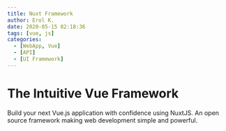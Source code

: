 ```yaml
---
title: Nuxt Framework
author: Erol K.
date: 2020-05-15 02:18:36
tags: [vue, js]
categories:
  - [WebApp, Vue]
  - [API]
  - [UI Framework]
---
```


# The Intuitive Vue Framework

Build your next Vue.js application with confidence using NuxtJS. An open source framework making web development simple and powerful.
